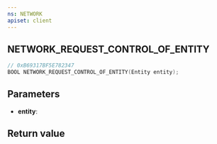 ```yaml
---
ns: NETWORK
apiset: client
---
```

## NETWORK_REQUEST_CONTROL_OF_ENTITY

```c
// 0xB69317BF5E782347
BOOL NETWORK_REQUEST_CONTROL_OF_ENTITY(Entity entity);
```


## Parameters
* **entity**:

## Return value

